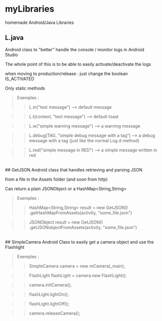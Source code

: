# myLibraries
homemade Android/Java Libraries


## L.java
Android class to "better" handle the console / monitor logs in Android Studio

The whole point of this is to be able to easily activate/deactivate the logs 

when moving to production/release : just change the boolean IS_ACTIVATED

Only static methods

> Exemples : 
>> L.m("test message") --> default message

>> L.t(context, "test message") --> default toast

>> L.w("simple warning message") --> a warning message

>> L.debug(TAG, "simple debug message with a tag") --> a debug message with a tag (just like the normal Log.d method)

>> L.red("simple message in RED") --> a simple message written in red


<br>
## GetJSON
Android class that handles retrieving and parsing JSON

 from a file  in the Assets folder (and soon from http)

Can return a plain JSONObject or a HashMap\<String,String>


> Exemples : 
>> HashMap\<String,String> result = new GetJSON()
				.getHashMapFromAssets(activity, "some_file.json")
				
>> JSONObject result = new GetJSON()
				.getJSONobjectFromAssets(activity, "some_file.json")
				
<br>
## SimpleCamera
Android Class to easily get a camera object and
use the Flashlight


> Exemples : 
>> 
>> SimpleCamera camera = new mCamera(_main);

>> FlashLight flashLight = camera.new FlashLight();

>> camera.initCamera();

>> flashLight.lightOn();

>> flashLight.lightOff();

>>camera.releaseCamera();
